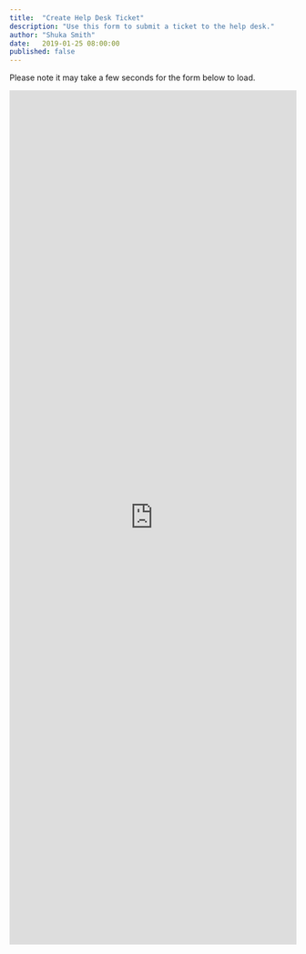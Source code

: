 ```yaml
---
title:  "Create Help Desk Ticket"
description: "Use this form to submit a ticket to the help desk."
author: "Shuka Smith"
date:   2019-01-25 08:00:00
published: false
---
```


<p>Please note it may take a few seconds for the form below to load.</p>
<iframe frameborder="0" height="1500px" scrolling="yes" src="https://secure.caes.ucdavis.edu/help/Ticket/SubmitRedirect" width="100%"></iframe>
